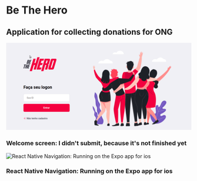 # Be The Hero
## Application for collecting donations for ONG
![Welcome screen: I didn't submit, because it's not finished yet ](welcome-screen.gif)
### Welcome screen: I didn't submit, because it's not finished yet 

![React Native Navigation: Running on the Expo app for ios](react-native-navigation.gif)  
### React Native Navigation: Running on the Expo app for ios

